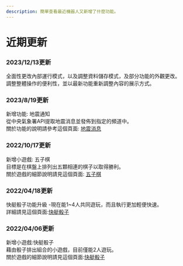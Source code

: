 ```yaml
---
description: 簡單查看最近機器人又新增了什麼功能。
---
```


# 近期更新

### 2023/12/13更新

全面性更改內部運行模式，以及調整資料儲存模式，及部分功能的外觀更改。\
調整整體操作的便利性，並以最新功能重新調整內容的展示方式。

### 2023/8/19更新

新增功能: 地震通知\
從中央氣象署API提取地震消息並發佈到指定的頻道中。\
關於功能的說明請參考這個頁面: [地震消息](../function-help/server-function/earthquake-di-zhen-xiao-xi.md)

### 2022/10/17更新

新增小遊戲: 五子棋\
目標是在棋盤上排列出五顆相連的棋子以取得勝利。\
關於遊戲的細節說明請見這個頁面: [五子棋](../function-help/game-function/gomoku.md)

### 2022/04/18更新

快艇骰子功能升級 -現在能1\~4人共同遊玩，而且執行更加輕便快速。\
詳細請見這個頁面:[快艇骰子](../function-help/game-function/yacht-dice.md)

### 2022/04/06更新

新增小遊戲:快艇骰子\
藉由骰子排出組合的小遊戲，目前僅能2人遊玩。\
關於遊戲的細節說明請見這個頁面:[快艇骰子](../function-help/game-function/yacht-dice.md)

